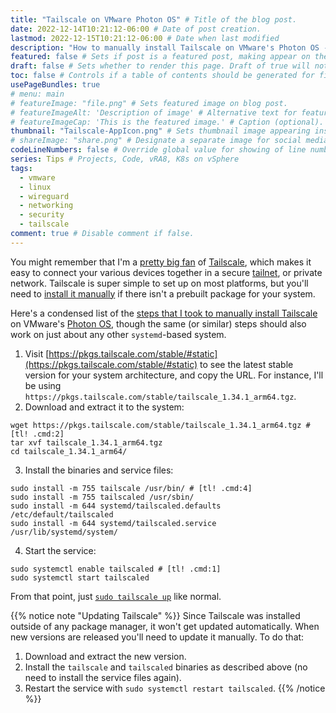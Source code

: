 ```yaml
---
title: "Tailscale on VMware Photon OS" # Title of the blog post.
date: 2022-12-14T10:21:12-06:00 # Date of post creation.
lastmod: 2022-12-15T10:21:12-06:00 # Date when last modified
description: "How to manually install Tailscale on VMware's Photon OS - or any other systemd-based platform without official Tailscale packages." # Description used for search engine.
featured: false # Sets if post is a featured post, making appear on the home page side bar.
draft: false # Sets whether to render this page. Draft of true will not be rendered.
toc: false # Controls if a table of contents should be generated for first-level links automatically.
usePageBundles: true
# menu: main
# featureImage: "file.png" # Sets featured image on blog post.
# featureImageAlt: 'Description of image' # Alternative text for featured image.
# featureImageCap: 'This is the featured image.' # Caption (optional).
thumbnail: "Tailscale-AppIcon.png" # Sets thumbnail image appearing inside card on homepage.
# shareImage: "share.png" # Designate a separate image for social media sharing.
codeLineNumbers: false # Override global value for showing of line numbers within code block.
series: Tips # Projects, Code, vRA8, K8s on vSphere
tags:
  - vmware
  - linux
  - wireguard
  - networking
  - security
  - tailscale
comment: true # Disable comment if false.
---
```

You might remember that I'm a [pretty big fan](/secure-networking-made-simple-with-tailscale/) of [Tailscale](https://tailscale.com), which makes it easy to connect your various devices together in a secure [tailnet](https://tailscale.com/kb/1136/tailnet/), or private network. Tailscale is super simple to set up on most platforms, but you'll need to [install it manually](https://tailscale.com/download/linux/static) if there isn't a prebuilt package for your system.

Here's a condensed list of the [steps that I took to manually install Tailscale](/esxi-arm-on-quartz64/#installing-tailscale) on VMware's [Photon OS](https://github.com/vmware/photon), though the same (or similar) steps should also work on just about any other `systemd`-based system.

1. Visit [https://pkgs.tailscale.com/stable/#static](https://pkgs.tailscale.com/stable/#static) to see the latest stable version for your system architecture, and copy the URL. For instance, I'll be using `https://pkgs.tailscale.com/stable/tailscale_1.34.1_arm64.tgz`.
2. Download and extract it to the system:
```shell
wget https://pkgs.tailscale.com/stable/tailscale_1.34.1_arm64.tgz # [tl! .cmd:2]
tar xvf tailscale_1.34.1_arm64.tgz
cd tailscale_1.34.1_arm64/
```
3. Install the binaries and service files:
```shell
sudo install -m 755 tailscale /usr/bin/ # [tl! .cmd:4]
sudo install -m 755 tailscaled /usr/sbin/
sudo install -m 644 systemd/tailscaled.defaults /etc/default/tailscaled
sudo install -m 644 systemd/tailscaled.service /usr/lib/systemd/system/
```
4. Start the service:
```shell
sudo systemctl enable tailscaled # [tl! .cmd:1]
sudo systemctl start tailscaled
```

From that point, just [`sudo tailscale up`](https://tailscale.com/kb/1080/cli/#up) like normal.

{{% notice note "Updating Tailscale" %}}
Since Tailscale was installed outside of any package manager, it won't get updated automatically. When new versions are released you'll need to update it manually. To do that:
1. Download and extract the new version.
2. Install the `tailscale` and `tailscaled` binaries as described above (no need to install the service files again).
3. Restart the service with `sudo systemctl restart tailscaled`.
{{% /notice %}}
